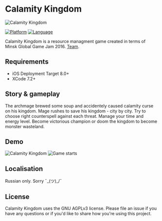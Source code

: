 # Calamity Kingdom

![Calamity Kingdom](https://cloud.githubusercontent.com/assets/16136204/24752473/9fec2312-1ad6-11e7-9ea5-690e86f70eb7.jpg)

[![Platform](https://img.shields.io/badge/platform-iOS-lightgrey.svg)]()
[![Language](https://img.shields.io/badge/language-objc-green.svg)]()

Calamity Kingdom is a resource managment game created in terms of Minsk Global Game Jam 2016. [Team](http://globalgamejam.org/2016/games/calamity-kingdom).

## Requirements

- iOS Deployment Target 8.0+
- XCode 7.2+

## Story & gameplay
The archmage brewed some soup and accidentely caused calamity curse on his kingdom. Mage rushes to save his kingdom - city by city. Try to choose right counterspell against each threat. Manage your time and energy level. Become victorious champion or doom the kingdom to become monster wasteland.

## Demo
![Calamity Kingdom](https://cloud.githubusercontent.com/assets/16136204/24752378/4a3a89cc-1ad6-11e7-850e-acb83cfef24d.gif)
![Game starts](https://cloud.githubusercontent.com/assets/16136204/24752472/9fec5738-1ad6-11e7-9784-8ff114b752fe.jpg)

## Localisation
Russian only. Sorry ¯\_(ツ)_/¯

## License

Calamity Kingdom uses the GNU AGPLv3 license. Please file an issue if you have any questions or if you'd like to share how you're using this project.

